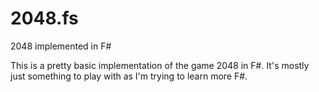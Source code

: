 # 2048.fs
2048 implemented in F#

This is a pretty basic implementation of the game 2048 in F#.  It's mostly just something to play with as I'm trying to learn more F#.
